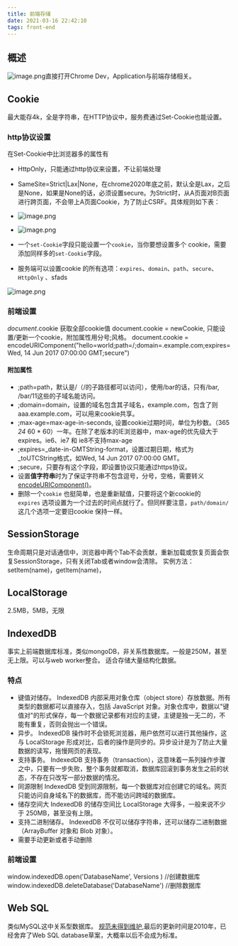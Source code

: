 ```yaml
---
title: 前端存储
date: 2021-03-16 22:42:10
tags: front-end
---
```


## 概述

![image.png](https://cdn.nlark.com/yuque/0/2021/png/332075/1615426583702-0709d970-98ab-49b3-89d1-d499dec4fccf.png#align=left&display=inline&height=268&margin=%5Bobject%20Object%5D&name=image.png&originHeight=270&originWidth=251&size=10797&status=done&style=none&width=249)直接打开Chrome Dev，Application与前端存储相关。

## Cookie

最大能存4k，全是字符串，在HTTP协议中，服务费通过Set-Cookie也能设置。

### http协议设置

在Set-Cookie中比浏览器多的属性有

- HttpOnly，只能通过http协议来设置，不让前端处理
- SameSite=Strict|Lax|None，在chrome2020年底之前，默认全是Lax，之后是None，如果是None的话，必须设置secure。为Strict时，从A页面对B页面进行跨页面，不会带上A页面Cookie，为了防止CSRF。具体规则如下表：
- ![image.png](https://cdn.nlark.com/yuque/0/2021/png/332075/1615448495461-bb64e2cf-e24a-454c-b9aa-3c964a3ac3ab.png#align=left&display=inline&height=703&margin=%5Bobject%20Object%5D&name=image.png&originHeight=703&originWidth=757&size=35190&status=done&style=none&width=757)
- ![image.png](https://cdn.nlark.com/yuque/0/2021/png/332075/1615517495593-73288390-a0e3-49ea-92a2-a0be66dd83bc.png#align=left&display=inline&height=368&margin=%5Bobject%20Object%5D&name=image.png&originHeight=368&originWidth=911&size=134419&status=done&style=none&width=911)
- 一个`set-Cookie`字段只能设置一个`cookie`，当你要想设置多个 cookie，需要添加同样多的`set-Cookie`字段。

- 服务端可以设置cookie 的所有选项：`expires`、`domain`、`path`、`secure`、`HttpOnly` 、sfads

![image.png](https://cdn.nlark.com/yuque/0/2021/png/332075/1615443986230-fb5bbfe2-9fcd-4f9a-84bf-abcf10d457ff.png#align=left&display=inline&height=70&margin=%5Bobject%20Object%5D&name=image.png&originHeight=70&originWidth=1040&size=11432&status=done&style=none&width=1040)

### 前端设置

_document_.cookie 获取全部cookie值
document.cookie = newCookie, 只能设置/更新一个cookie，附加属性用分号;风格。
document.cookie = encodeURIComponent("hello=world;path=/;domain=.example.com;expires=Wed, 14 Jun 2017 07:00:00 GMT;secure")

#### 附加属性

- ;path=path，默认是/（/的子路径都可以访问），使用/bar的话，只有/bar, /bar/11这些的子域名能访问。
- ;domain=domain，设置的域名包含其子域名，example.com，包含了则aaa.example.com，可以用来cookie共享。
- ;max-age=max-age-in-seconds, 设置cookie过期时间，单位为秒数。（365 *24* 60 * 60）一年。在除了老版本的IE浏览器中，max-age的优先级大于expires。ie6、ie7 和 ie8不支持max-age
- ;expires=_date-in-GMTString-format，设置过期日期，格式为_toUTCString格式，如Wed, 14 Jun 2017 07:00:00 GMT。
- ;secure，只要存有这个字段，即设置协议只能通过https协议。
- 设置**值字符串**时为了保证字符串不包含逗号，分号，空格，需要转义[encodeURIComponent()](https://developer.mozilla.org/en-US/docs/Web/JavaScript/Reference/Global_Objects/encodeURIComponent)。
- 删除一个`cookie` 也挺简单，也是重新赋值，只要将这个新cookie的`expires` 选项设置为一个过去的时间点就行了。但同样要注意，`path/domain/`这几个选项一定要旧cookie 保持一样。

## SessionStorage

生命周期只是对话通信中，浏览器中两个Tab不会贡献，重新加载或恢复页面会恢复SessionStorage，只有关闭Tab或者window会清除。
实例方法：setItem(name)，getItem(name)，

## LocalStorage

2.5MB，5MB，无限

## IndexedDB

事实上前端数据库标准，类似mongoDB，非关系性数据库。一般是250M，甚至无上限。可以与web worker整合。
适合存储大量结构化数据。

### 特点

- 键值对储存。 IndexedDB 内部采用对象仓库（object store）存放数据。所有类型的数据都可以直接存入，包括 JavaScript 对象。对象仓库中，数据以"键值对"的形式保存，每一个数据记录都有对应的主键，主键是独一无二的，不能有重复，否则会抛出一个错误。
- 异步。 IndexedDB 操作时不会锁死浏览器，用户依然可以进行其他操作，这与 LocalStorage 形成对比，后者的操作是同步的。异步设计是为了防止大量数据的读写，拖慢网页的表现。
- 支持事务。 IndexedDB 支持事务（transaction），这意味着一系列操作步骤之中，只要有一步失败，整个事务就都取消，数据库回滚到事务发生之前的状态，不存在只改写一部分数据的情况。
- 同源限制 IndexedDB 受到同源限制，每一个数据库对应创建它的域名。网页只能访问自身域名下的数据库，而不能访问跨域的数据库。
- 储存空间大 IndexedDB 的储存空间比 LocalStorage 大得多，一般来说不少于 250MB，甚至没有上限。
- 支持二进制储存。 IndexedDB 不仅可以储存字符串，还可以储存二进制数据（ArrayBuffer 对象和 Blob 对象）。
- 需要手动更新或者手动删除

### 前端设置

window.indexedDB.open('DatabaseName', Versions )                    //创建数据库
window.indexedDB.deleteDatabase('DatabaseName')                    //删除数据库

## Web SQL

类似MySQL这中关系型数据库。
[规范未得到维护](https://w3.org/TR/webdatabase/#status-of-this-document),最后的更新时间是2010年，已经舍弃了Web SQL database草案，大概率以后不会成为标准。
